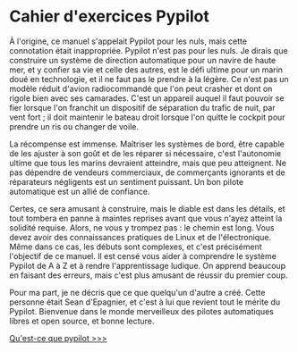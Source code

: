 # Cahier d'exercices Pypilot
À l'origine, ce manuel s'appelait Pypilot pour les nuls, mais cette connotation était inappropriée. Pypilot n'est pas pour les nuls. Je dirais que construire un système de direction automatique pour un navire de haute mer, et y confier sa vie et celle des autres, est le défi ultime pour un marin doué en technologie, et il ne faut pas le prendre à la légère. Ce n'est pas un modèle réduit d'avion radiocommandé que l'on peut crasher et dont on rigole bien avec ses camarades. C'est un appareil auquel il faut pouvoir se fier lorsque l'on franchit un dispositif de séparation du trafic de nuit, par vent fort ; il doit maintenir le bateau droit lorsque l'on quitte le cockpit pour prendre un ris ou changer de voile.

La récompense est immense. Maîtriser les systèmes de bord, être capable de les ajuster à son goût et de les réparer si nécessaire, c'est l'autonomie ultime que tous les marins devraient atteindre, mais que peu atteignent. Ne pas dépendre de vendeurs commerciaux, de commerçants ignorants et de réparateurs négligents est un sentiment puissant. Un bon pilote automatique est un allié de confiance.

Certes, ce sera amusant à construire, mais le diable est dans les détails, et tout tombera en panne à maintes reprises avant que vous n'ayez atteint la solidité requise. Alors, ne vous y trompez pas : le chemin est long. Vous devez avoir des connaissances pratiques de Linux et de l'électronique. Même dans ce cas, les débuts sont complexes, et c'est précisément l'objectif de ce manuel. Il est censé vous aider à comprendre le système Pypilot de A à Z et à rendre l'apprentissage ludique. On apprend beaucoup en faisant des erreurs, mais c'est plus amusant de réussir du premier coup.

Pour ma part, je ne décris que ce que quelqu'un d'autre a créé. Cette personne était Sean d'Epagnier, et c'est à lui que revient tout le mérite du Pypilot. Bienvenue dans le monde merveilleux des pilotes automatiques libres et open source, et bonne lecture.

[Qu'est-ce que pypilot >>>](Qu'est-ce-que-Pypilot)

